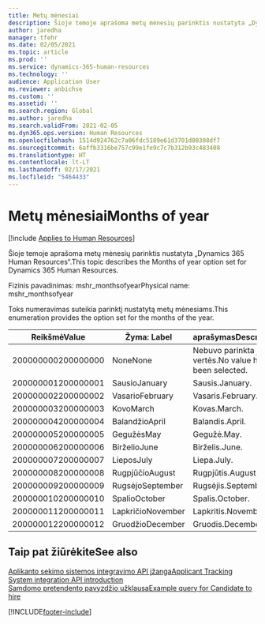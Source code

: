 ```yaml
---
title: Metų mėnesiai
description: Šioje temoje aprašoma metų mėnesių parinktis nustatyta „Dynamics 365 Human Resources“.
author: jaredha
manager: tfehr
ms.date: 02/05/2021
ms.topic: article
ms.prod: ''
ms.service: dynamics-365-human-resources
ms.technology: ''
audience: Application User
ms.reviewer: anbichse
ms.custom: ''
ms.assetid: ''
ms.search.region: Global
ms.author: jaredha
ms.search.validFrom: 2021-02-05
ms.dyn365.ops.version: Human Resources
ms.openlocfilehash: 1514d924762c7a06fdc5189e61d3701d00308df7
ms.sourcegitcommit: 6affb3316be757c99e1fe9c7c7b312b93c483408
ms.translationtype: HT
ms.contentlocale: lt-LT
ms.lasthandoff: 02/17/2021
ms.locfileid: "5464433"
---
```

# <a name="months-of-year"></a><span data-ttu-id="1d5ce-103">Metų mėnesiai</span><span class="sxs-lookup"><span data-stu-id="1d5ce-103">Months of year</span></span>

[!include [Applies to Human Resources](../includes/applies-to-hr.md)]

<span data-ttu-id="1d5ce-104">Šioje temoje aprašoma metų mėnesių parinktis nustatyta „Dynamics 365 Human Resources“.</span><span class="sxs-lookup"><span data-stu-id="1d5ce-104">This topic describes the Months of year option set for Dynamics 365 Human Resources.</span></span>

<span data-ttu-id="1d5ce-105">Fizinis pavadinimas: mshr_monthsofyear</span><span class="sxs-lookup"><span data-stu-id="1d5ce-105">Physical name: mshr_monthsofyear</span></span>

<span data-ttu-id="1d5ce-106">Toks numeravimas suteikia parinktį nustatytą metų mėnesiams.</span><span class="sxs-lookup"><span data-stu-id="1d5ce-106">This enumeration provides the option set for the months of the year.</span></span>

| <span data-ttu-id="1d5ce-107">Reikšmė</span><span class="sxs-lookup"><span data-stu-id="1d5ce-107">Value</span></span> | <span data-ttu-id="1d5ce-108">Žyma: </span><span class="sxs-lookup"><span data-stu-id="1d5ce-108">Label</span></span> | <span data-ttu-id="1d5ce-109">aprašymas</span><span class="sxs-lookup"><span data-stu-id="1d5ce-109">Description</span></span> |
| --- | --- | --- |
| <span data-ttu-id="1d5ce-110">200000000</span><span class="sxs-lookup"><span data-stu-id="1d5ce-110">200000000</span></span> | <span data-ttu-id="1d5ce-111">None</span><span class="sxs-lookup"><span data-stu-id="1d5ce-111">None</span></span> | <span data-ttu-id="1d5ce-112">Nebuvo parinkta jokios vertės.</span><span class="sxs-lookup"><span data-stu-id="1d5ce-112">No value has been selected.</span></span> |
| <span data-ttu-id="1d5ce-113">200000001</span><span class="sxs-lookup"><span data-stu-id="1d5ce-113">200000001</span></span> | <span data-ttu-id="1d5ce-114">Sausio</span><span class="sxs-lookup"><span data-stu-id="1d5ce-114">January</span></span> | <span data-ttu-id="1d5ce-115">Sausis.</span><span class="sxs-lookup"><span data-stu-id="1d5ce-115">January.</span></span> |
| <span data-ttu-id="1d5ce-116">200000002</span><span class="sxs-lookup"><span data-stu-id="1d5ce-116">200000002</span></span> | <span data-ttu-id="1d5ce-117">Vasario</span><span class="sxs-lookup"><span data-stu-id="1d5ce-117">February</span></span> | <span data-ttu-id="1d5ce-118">Vasaris.</span><span class="sxs-lookup"><span data-stu-id="1d5ce-118">February.</span></span> |
| <span data-ttu-id="1d5ce-119">200000003</span><span class="sxs-lookup"><span data-stu-id="1d5ce-119">200000003</span></span> | <span data-ttu-id="1d5ce-120">Kovo</span><span class="sxs-lookup"><span data-stu-id="1d5ce-120">March</span></span> | <span data-ttu-id="1d5ce-121">Kovas.</span><span class="sxs-lookup"><span data-stu-id="1d5ce-121">March.</span></span> |
| <span data-ttu-id="1d5ce-122">200000004</span><span class="sxs-lookup"><span data-stu-id="1d5ce-122">200000004</span></span> | <span data-ttu-id="1d5ce-123">Balandžio</span><span class="sxs-lookup"><span data-stu-id="1d5ce-123">April</span></span> | <span data-ttu-id="1d5ce-124">Balandis.</span><span class="sxs-lookup"><span data-stu-id="1d5ce-124">April.</span></span> |
| <span data-ttu-id="1d5ce-125">200000005</span><span class="sxs-lookup"><span data-stu-id="1d5ce-125">200000005</span></span> | <span data-ttu-id="1d5ce-126">Gegužės</span><span class="sxs-lookup"><span data-stu-id="1d5ce-126">May</span></span> | <span data-ttu-id="1d5ce-127">Gegužė.</span><span class="sxs-lookup"><span data-stu-id="1d5ce-127">May.</span></span> |
| <span data-ttu-id="1d5ce-128">200000006</span><span class="sxs-lookup"><span data-stu-id="1d5ce-128">200000006</span></span> | <span data-ttu-id="1d5ce-129">Birželio</span><span class="sxs-lookup"><span data-stu-id="1d5ce-129">June</span></span> | <span data-ttu-id="1d5ce-130">Birželis.</span><span class="sxs-lookup"><span data-stu-id="1d5ce-130">June.</span></span> |
| <span data-ttu-id="1d5ce-131">200000007</span><span class="sxs-lookup"><span data-stu-id="1d5ce-131">200000007</span></span> | <span data-ttu-id="1d5ce-132">Liepos</span><span class="sxs-lookup"><span data-stu-id="1d5ce-132">July</span></span> | <span data-ttu-id="1d5ce-133">Liepa.</span><span class="sxs-lookup"><span data-stu-id="1d5ce-133">July.</span></span> |
| <span data-ttu-id="1d5ce-134">200000008</span><span class="sxs-lookup"><span data-stu-id="1d5ce-134">200000008</span></span> | <span data-ttu-id="1d5ce-135">Rugpjūčio</span><span class="sxs-lookup"><span data-stu-id="1d5ce-135">August</span></span> | <span data-ttu-id="1d5ce-136">Rugpjūtis.</span><span class="sxs-lookup"><span data-stu-id="1d5ce-136">August.</span></span> |
| <span data-ttu-id="1d5ce-137">200000009</span><span class="sxs-lookup"><span data-stu-id="1d5ce-137">200000009</span></span> | <span data-ttu-id="1d5ce-138">Rugsėjo</span><span class="sxs-lookup"><span data-stu-id="1d5ce-138">September</span></span> | <span data-ttu-id="1d5ce-139">Rugsėjis.</span><span class="sxs-lookup"><span data-stu-id="1d5ce-139">September.</span></span> |
| <span data-ttu-id="1d5ce-140">200000010</span><span class="sxs-lookup"><span data-stu-id="1d5ce-140">200000010</span></span> | <span data-ttu-id="1d5ce-141">Spalio</span><span class="sxs-lookup"><span data-stu-id="1d5ce-141">October</span></span> | <span data-ttu-id="1d5ce-142">Spalis.</span><span class="sxs-lookup"><span data-stu-id="1d5ce-142">October.</span></span> |
| <span data-ttu-id="1d5ce-143">200000011</span><span class="sxs-lookup"><span data-stu-id="1d5ce-143">200000011</span></span> | <span data-ttu-id="1d5ce-144">Lapkričio</span><span class="sxs-lookup"><span data-stu-id="1d5ce-144">November</span></span> | <span data-ttu-id="1d5ce-145">Lapkritis.</span><span class="sxs-lookup"><span data-stu-id="1d5ce-145">November.</span></span> |
| <span data-ttu-id="1d5ce-146">200000012</span><span class="sxs-lookup"><span data-stu-id="1d5ce-146">200000012</span></span> | <span data-ttu-id="1d5ce-147">Gruodžio</span><span class="sxs-lookup"><span data-stu-id="1d5ce-147">December</span></span> | <span data-ttu-id="1d5ce-148">Gruodis.</span><span class="sxs-lookup"><span data-stu-id="1d5ce-148">December.</span></span> |

## <a name="see-also"></a><span data-ttu-id="1d5ce-149">Taip pat žiūrėkite</span><span class="sxs-lookup"><span data-stu-id="1d5ce-149">See also</span></span>

[<span data-ttu-id="1d5ce-150">Aplikanto sekimo sistemos integravimo API įžanga</span><span class="sxs-lookup"><span data-stu-id="1d5ce-150">Applicant Tracking System integration API introduction</span></span>](hr-admin-integration-ats-api-introduction.md)<br>
[<span data-ttu-id="1d5ce-151">Samdomo pretendento pavyzdžio užklausa</span><span class="sxs-lookup"><span data-stu-id="1d5ce-151">Example query for Candidate to hire</span></span>](hr-admin-integration-ats-api-candidate-to-hire-example-query.md)


[!INCLUDE[footer-include](../includes/footer-banner.md)]